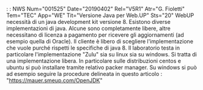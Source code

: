  :  : NWS Num="001525" Date="20190402" Rel="V5R1" Atr="G. Fioletti" Tem="TEC" App="WE" Tit="Versione Java per Web.UP" Sts="20"
WebUP necessità di un java development kit versione 8.
Esistono diverse implementazioni di java. Alcune sono completamente libere, altre necessitano di licenza a pagamento per ricevere gli aggiornamenti (ad esempio quella di Oracle).
Il cliente è libero di scegliere l'implementazione che vuole purché rispetti le specifiche di java 8.
Il laboratorio testa in particolare l'implementazione "Zulu" sia su linux sia su windows.
Si tratta di una implementazione libera.
In particolare sulle distribuzioni centos e ubuntu si può installare tramite relativo packer manager.
Su windows si può ad esempio seguire la procedure delineata in questo articolo : 
"https://mauer.smeup.com/OpenJDK"
